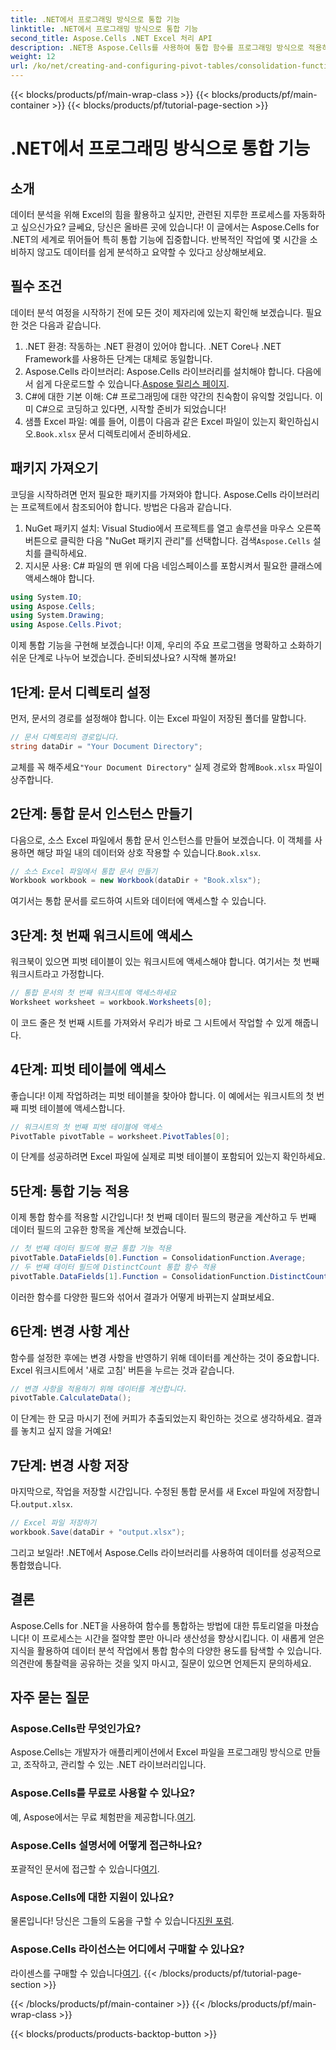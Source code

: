 ```yaml
---
title: .NET에서 프로그래밍 방식으로 통합 기능
linktitle: .NET에서 프로그래밍 방식으로 통합 기능
second_title: Aspose.Cells .NET Excel 처리 API
description: .NET용 Aspose.Cells를 사용하여 통합 함수를 프로그래밍 방식으로 적용하는 방법을 알아보세요. 데이터 분석 작업을 효율적으로 자동화하세요.
weight: 12
url: /ko/net/creating-and-configuring-pivot-tables/consolidation-functions/
---
```


{{< blocks/products/pf/main-wrap-class >}}
{{< blocks/products/pf/main-container >}}
{{< blocks/products/pf/tutorial-page-section >}}

# .NET에서 프로그래밍 방식으로 통합 기능

## 소개
데이터 분석을 위해 Excel의 힘을 활용하고 싶지만, 관련된 지루한 프로세스를 자동화하고 싶으신가요? 글쎄요, 당신은 올바른 곳에 있습니다! 이 글에서는 Aspose.Cells for .NET의 세계로 뛰어들어 특히 통합 기능에 집중합니다. 반복적인 작업에 몇 시간을 소비하지 않고도 데이터를 쉽게 분석하고 요약할 수 있다고 상상해보세요.
## 필수 조건
데이터 분석 여정을 시작하기 전에 모든 것이 제자리에 있는지 확인해 보겠습니다. 필요한 것은 다음과 같습니다.
1. .NET 환경: 작동하는 .NET 환경이 있어야 합니다. .NET Core나 .NET Framework를 사용하든 단계는 대체로 동일합니다.
2.  Aspose.Cells 라이브러리: Aspose.Cells 라이브러리를 설치해야 합니다. 다음에서 쉽게 다운로드할 수 있습니다.[Aspose 릴리스 페이지](https://releases.aspose.com/cells/net/).
3. C#에 대한 기본 이해: C# 프로그래밍에 대한 약간의 친숙함이 유익할 것입니다. 이미 C#으로 코딩하고 있다면, 시작할 준비가 되었습니다!
4. 샘플 Excel 파일: 예를 들어, 이름이 다음과 같은 Excel 파일이 있는지 확인하십시오.`Book.xlsx` 문서 디렉토리에서 준비하세요.
## 패키지 가져오기
코딩을 시작하려면 먼저 필요한 패키지를 가져와야 합니다. Aspose.Cells 라이브러리는 프로젝트에서 참조되어야 합니다. 방법은 다음과 같습니다.
1.  NuGet 패키지 설치: Visual Studio에서 프로젝트를 열고 솔루션을 마우스 오른쪽 버튼으로 클릭한 다음 "NuGet 패키지 관리"를 선택합니다. 검색`Aspose.Cells` 설치를 클릭하세요.
2. 지시문 사용: C# 파일의 맨 위에 다음 네임스페이스를 포함시켜서 필요한 클래스에 액세스해야 합니다.
```csharp
using System.IO;
using Aspose.Cells;
using System.Drawing;
using Aspose.Cells.Pivot;
```
이제 통합 기능을 구현해 보겠습니다!
이제, 우리의 주요 프로그램을 명확하고 소화하기 쉬운 단계로 나누어 보겠습니다. 준비되셨나요? 시작해 볼까요!
## 1단계: 문서 디렉토리 설정
먼저, 문서의 경로를 설정해야 합니다. 이는 Excel 파일이 저장된 폴더를 말합니다.
```csharp
// 문서 디렉토리의 경로입니다.
string dataDir = "Your Document Directory";
```
 교체를 꼭 해주세요`"Your Document Directory"` 실제 경로와 함께`Book.xlsx` 파일이 상주합니다.
## 2단계: 통합 문서 인스턴스 만들기
다음으로, 소스 Excel 파일에서 통합 문서 인스턴스를 만들어 보겠습니다. 이 객체를 사용하면 해당 파일 내의 데이터와 상호 작용할 수 있습니다.`Book.xlsx`.
```csharp
// 소스 Excel 파일에서 통합 문서 만들기
Workbook workbook = new Workbook(dataDir + "Book.xlsx");
```
여기서는 통합 문서를 로드하여 시트와 데이터에 액세스할 수 있습니다.
## 3단계: 첫 번째 워크시트에 액세스
워크북이 있으면 피벗 테이블이 있는 워크시트에 액세스해야 합니다. 여기서는 첫 번째 워크시트라고 가정합니다.
```csharp
// 통합 문서의 첫 번째 워크시트에 액세스하세요
Worksheet worksheet = workbook.Worksheets[0];
```
이 코드 줄은 첫 번째 시트를 가져와서 우리가 바로 그 시트에서 작업할 수 있게 해줍니다.
## 4단계: 피벗 테이블에 액세스
좋습니다! 이제 작업하려는 피벗 테이블을 찾아야 합니다. 이 예에서는 워크시트의 첫 번째 피벗 테이블에 액세스합니다.
```csharp
// 워크시트의 첫 번째 피벗 테이블에 액세스
PivotTable pivotTable = worksheet.PivotTables[0];
```
이 단계를 성공하려면 Excel 파일에 실제로 피벗 테이블이 포함되어 있는지 확인하세요.
## 5단계: 통합 기능 적용
이제 통합 함수를 적용할 시간입니다! 첫 번째 데이터 필드의 평균을 계산하고 두 번째 데이터 필드의 고유한 항목을 계산해 보겠습니다.
```csharp
// 첫 번째 데이터 필드에 평균 통합 기능 적용
pivotTable.DataFields[0].Function = ConsolidationFunction.Average;
// 두 번째 데이터 필드에 DistinctCount 통합 함수 적용
pivotTable.DataFields[1].Function = ConsolidationFunction.DistinctCount;
```
이러한 함수를 다양한 필드와 섞어서 결과가 어떻게 바뀌는지 살펴보세요.
## 6단계: 변경 사항 계산
함수를 설정한 후에는 변경 사항을 반영하기 위해 데이터를 계산하는 것이 중요합니다. Excel 워크시트에서 '새로 고침' 버튼을 누르는 것과 같습니다.
```csharp
// 변경 사항을 적용하기 위해 데이터를 계산합니다.
pivotTable.CalculateData();
```
이 단계는 한 모금 마시기 전에 커피가 추출되었는지 확인하는 것으로 생각하세요. 결과를 놓치고 싶지 않을 거예요!
## 7단계: 변경 사항 저장
 마지막으로, 작업을 저장할 시간입니다. 수정된 통합 문서를 새 Excel 파일에 저장합니다.`output.xlsx`.
```csharp
// Excel 파일 저장하기
workbook.Save(dataDir + "output.xlsx");
```
그리고 보일라! .NET에서 Aspose.Cells 라이브러리를 사용하여 데이터를 성공적으로 통합했습니다.
## 결론
Aspose.Cells for .NET을 사용하여 함수를 통합하는 방법에 대한 튜토리얼을 마쳤습니다! 이 프로세스는 시간을 절약할 뿐만 아니라 생산성을 향상시킵니다. 이 새롭게 얻은 지식을 활용하여 데이터 분석 작업에서 통합 함수의 다양한 용도를 탐색할 수 있습니다. 의견란에 통찰력을 공유하는 것을 잊지 마시고, 질문이 있으면 언제든지 문의하세요.
## 자주 묻는 질문
### Aspose.Cells란 무엇인가요?
Aspose.Cells는 개발자가 애플리케이션에서 Excel 파일을 프로그래밍 방식으로 만들고, 조작하고, 관리할 수 있는 .NET 라이브러리입니다.
### Aspose.Cells를 무료로 사용할 수 있나요?
 예, Aspose에서는 무료 체험판을 제공합니다.[여기](https://releases.aspose.com).
### Aspose.Cells 설명서에 어떻게 접근하나요?
 포괄적인 문서에 접근할 수 있습니다[여기](https://reference.aspose.com/cells/net/).
### Aspose.Cells에 대한 지원이 있나요?
 물론입니다! 당신은 그들의 도움을 구할 수 있습니다[지원 포럼](https://forum.aspose.com/c/cells/9).
### Aspose.Cells 라이선스는 어디에서 구매할 수 있나요?
 라이센스를 구매할 수 있습니다[여기](https://purchase.aspose.com/buy).
{{< /blocks/products/pf/tutorial-page-section >}}

{{< /blocks/products/pf/main-container >}}
{{< /blocks/products/pf/main-wrap-class >}}

{{< blocks/products/products-backtop-button >}}
